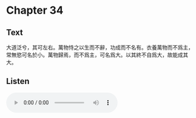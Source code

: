 # Chapter 34

## Text

大道泛兮，其可左右。萬物恃之以生而不辭，功成而不名有。衣養萬物而不爲主，常無慾可名於小。萬物歸焉，而不爲主，可名爲大。以其終不自爲大，故能成其大。

## Listen

<audio controls>
  <source src="./generated_audio/daodejing_34.wav" type="audio/wav">
  Your browser does not support the audio element.
</audio>
